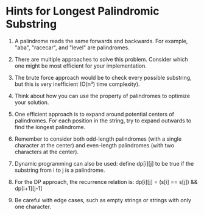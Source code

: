# Hints for Longest Palindromic Substring

1. A palindrome reads the same forwards and backwards. For example, "aba", "racecar", and "level" are palindromes.

2. There are multiple approaches to solve this problem. Consider which one might be most efficient for your implementation.

3. The brute force approach would be to check every possible substring, but this is very inefficient (O(n³) time complexity).

4. Think about how you can use the property of palindromes to optimize your solution.

5. One efficient approach is to expand around potential centers of palindromes. For each position in the string, try to expand outwards to find the longest palindrome.

6. Remember to consider both odd-length palindromes (with a single character at the center) and even-length palindromes (with two characters at the center).

7. Dynamic programming can also be used: define dp[i][j] to be true if the substring from i to j is a palindrome.

8. For the DP approach, the recurrence relation is: dp[i][j] = (s[i] == s[j]) && dp[i+1][j-1]

9. Be careful with edge cases, such as empty strings or strings with only one character.

